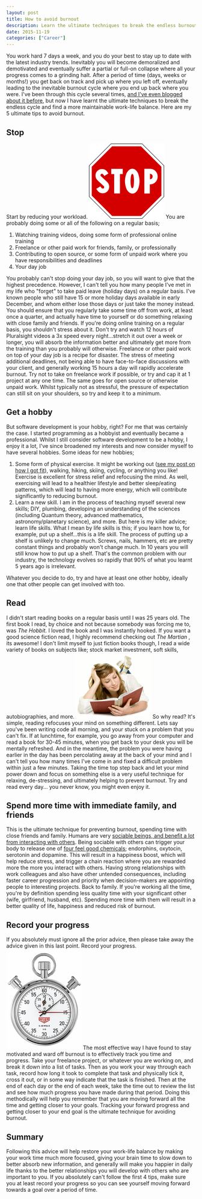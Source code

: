 ```yaml
---
layout: post
title: How to avoid burnout
description: Learn the ultimate techniques to break the endless burnout cycle and find a more maintainable work-life balance.  Here are my 5 tips to avoid burnout.
date: 2015-11-19
categories: ["Career"]
---
```


You work hard 7 days a week, and you do your best to stay up to date with the latest industry trends. Inevitably you will become demoralized and demotivated and eventually suffer a partial or full-on collapse where all your progress comes to a grinding halt. After a period of time (days, weeks or months!) you get back on track and pick up where you left off, eventually leading to the inevitable burnout cycle where you end up back where you were. I've been through this cycle several times, [and I've even blogged about it before](/career/my-learning-hangover/), but now I have learnt the ultimate techniques to break the endless cycle and find a more maintainable work-life balance. Here are my 5 ultimate tips to avoid burnout.

## Stop

Start by reducing your workload. ![Stop](stop.png) You are probably doing some or all of the following on a regular basis;

1.  Watching training videos, doing some form of professional online training
2.  Freelance or other paid work for friends, family, or professionally
3.  Contributing to open source, or some form of unpaid work where you have responsibilities and deadlines
4.  Your day job

You probably can't stop doing your day job, so you will want to give that the highest precedence. However, I can't tell you how many people I've met in my life who "forget" to take paid leave (holiday days) on a regular basis. I've known people who still have 15 or more holiday days available in early December, and whom either lose those days or just take the money instead. You should ensure that you regularly take some time off from work, at least once a quarter, and actually have time to yourself or do something relaxing with close family and friends. If you're doing online training on a regular basis, you shouldn't stress about it. Don't try and watch 12 hours of Pluralsight videos a 3x speed every night...stretch it out over a week or longer, you will absorb the information better and ultimately get more from the training than you probably will otherwise. Freelance or other paid work on top of your day job is a recipe for disaster. The stress of meeting additional deadlines, not being able to have face-to-face discussions with your client, and generally working 15 hours a day will rapidly accelerate burnout. Try not to take on freelance work if possible, or try and cap it at 1 project at any one time. The same goes for open source or otherwise unpaid work. Whilst typically not as stressful, the pressure of expectation can still sit on your shoulders, so try and keep it to a minimum.

## Get a hobby

But software development is your hobby, right? For me that was certainly the case. I started programming as a hobbyist and eventually became a professional. Whilst I still consider software development to be a hobby, I enjoy it a lot, I've since broadened my interests and now consider myself to have several hobbies. Some ideas for new hobbies;

1.  Some form of physical exercise. It might be working out ([see my post on how I got fit](/career/devs-this-is-how-i-got-fit/)), walking, hiking, skiing, cycling, or anything you like! Exercise is excellent for stress relief and refocusing the mind. As well, exercising will lead to a healthier lifestyle and better sleep/eating patterns, which will lead to having more energy, which will contribute significantly to reducing burnout.
2.  Learn a new skill. I am in the process of teaching myself several new skills; DIY, plumbing, developing an understanding of the sciences (including Quantum theory, advanced mathematics, astronomy/planetary science), and more. But here is my killer advice; learn life skills. What I mean by life skills is this; if you learn how to, for example, put up a shelf...this is a life skill. The process of putting up a shelf is unlikely to change much. Screws, nails, hammers, etc are pretty constant things and probably won't change much. In 10 years you will still know how to put up a shelf. That's the common problem with our industry, the technology evolves so rapidly that 90% of what you learnt 5 years ago is irrelevant.

Whatever you decide to do, try and have at least one other hobby, ideally one that other people can get involved with too.

## Read

I didn't start reading books on a regular basis until I was 25 years old. The first book I read, by choice and not because somebody was forcing me to, was *The Hobbit.* I loved the book and I was instantly hooked. If you want a good science fiction read, I highly recommend checking out *The Martian*
, its awesome! I don't limit myself to just fiction books though, I read a wide variety of books on subjects like; stock market investment, soft skills, autobiographies, and more. ![Read](book.png) So why read? It's simple, reading refocuses your mind on something different. Lets say you've been writing code all morning, and your stuck on a problem that you can't fix. If at lunchtime, for example, you go away from your computer and read a book for 30-45 minutes, when you get back to your desk you will be mentally refreshed. And in the meantime, the problem you were having earlier in the day has been percolating away at the back of your mind and I can't tell you how many times I've come in and fixed a difficult problem within just a few minutes. Taking the time top step back and let your mind power down and focus on something else is a very useful technique for relaxing, de-stressing, and ultimately helping to prevent burnout. Try and read every day... you never know, you might even enjoy it.

## Spend more time with immediate family, and friends

This is the ultimate technique for preventing burnout, spending time with close friends and family. Humans are very [sociable beings, and benefit a lot from interacting with others](http://www.huffingtonpost.com/pascal-vrticka/human-social-development_b_3921942.html). Being sociable with others can trigger your body to release one of [four feel good chemicals](https://www.psychologies.co.uk/self/how-to-boost-your-natural-feelgood-chemicals.html); endorphins, oxytocin, serotonin and dopamine. This will result in a happiness boost, which will help reduce stress, and trigger a chain reaction where you are rewarded more the more you interact with others. Having strong relationships with work colleagues and also have other untended consequences, including faster career progression and priority when decision-makers are appointing people to interesting projects. Back to family. If you're working all the time, you're by definition spending less quality time with your significant other (wife, girlfriend, husband, etc). Spending more time with them will result in a better quality of life, happiness and reduced risk of burnout.

## Record your progress

If you absolutely must ignore all the prior advice, then please take away the advice given in this last point. Record your progress. ![Time](time.png) The most effective way I have found to stay motivated and ward off burnout is to effectively track you time and progress. Take your freelance project, or whatever you are working on, and break it down into a list of tasks. Then as you work your way through each task, record how long it took to complete that task and physically tick it, cross it out, or in some way indicate that the task is finished. Then at the end of each day or the end of each week, take the time out to review the list and see how much progress you have made during that period. Doing this methodically will help you remember that you are moving forward all the time and getting closer to your goals. Tracking your forward progress and getting closer to your end goal is the ultimate technique for avoiding burnout.

## Summary

Following this advice will help restore your work-life balance by making your work time much more focused, giving your brain time to slow down to better absorb new information, and generally will make you happier in daily life thanks to the better relationships you will develop with others who are important to you. If you absolutely can't follow the first 4 tips, make sure you at least record your progress so you can see yourself moving forward towards a goal over a period of time.
